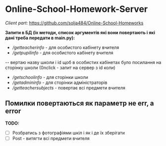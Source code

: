 # Online-School-Homework-Server
*Client part:* https://github.com/solja484/Online-School-Homeworks

**Запити в БД (їх методи, список аргументів які вони повертають і які дані треба передати в main.py):**
* */getteacherinfo* - для особистого кабінету вчителя
* */getpupilinfo* - для особистого кабінету вчителя

-- вертаю назву школи і id щоб в особистих кабінетах було посилання на сторінку школи (0nclick - запит на сервер з id коли)
* */getschoolinfo* - для сторінки школи
* */getadmininfo* - для сторінки адміністраторів
* */getteachersubjects* - повертає всі предмети вчителя

**Помилки повертаються як параметр не err, а error**
---

**TODO:**
- [ ] Розбратись з фотографіями шкіл і як і де їх зберігати
- [ ] Post - витягти всі предмети вчителя
